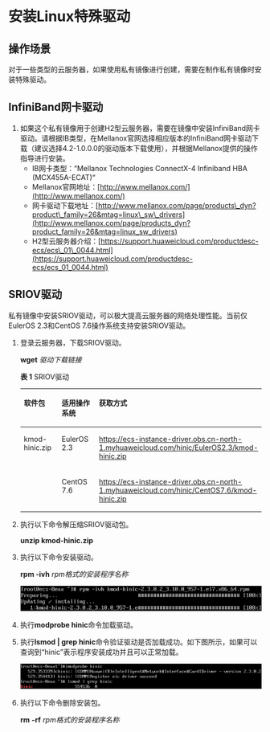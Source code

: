 # 安装Linux特殊驱动<a name="ZH-CN_TOPIC_0082002007"></a>

## 操作场景<a name="section4993105592114"></a>

对于一些类型的云服务器，如果使用私有镜像进行创建，需要在制作私有镜像时安装特殊驱动。

## InfiniBand网卡驱动<a name="section19610134011493"></a>

1.  如果这个私有镜像用于创建H2型云服务器，需要在镜像中安装InfiniBand网卡驱动。请根据IB类型，在Mellanox官网选择相应版本的InfiniBand网卡驱动下载（建议选择4.2-1.0.0.0的驱动版本下载使用），并根据Mellanox提供的操作指导进行安装。
    -   IB网卡类型：“Mellanox Technologies ConnectX-4 Infiniband HBA \(MCX455A-ECAT\)“
    -   Mellanox官网地址：[http://www.mellanox.com/](http://www.mellanox.com/)
    -   网卡驱动下载地址：[http://www.mellanox.com/page/products\_dyn?product\_family=26&mtag=linux\_sw\_drivers](http://www.mellanox.com/page/products_dyn?product_family=26&mtag=linux_sw_drivers)
    -   H2型云服务器介绍：[https://support.huaweicloud.com/productdesc-ecs/ecs\_01\_0044.html](https://support.huaweicloud.com/productdesc-ecs/ecs_01_0044.html)


## SRIOV驱动<a name="section94756508515"></a>

私有镜像中安装SRIOV驱动，可以极大提高云服务器的网络处理性能。当前仅EulerOS 2.3和CentOS 7.6操作系统支持安装SRIOV驱动。

1.  登录云服务器，下载SRIOV驱动。

    **wget** _驱动下载链接_

    **表 1**  SRIOV驱动

    <a name="table17381225012"></a>
    <table><thead align="left"><tr id="row1673812219017"><th class="cellrowborder" valign="top" width="21.602160216021602%" id="mcps1.2.4.1.1"><p id="p207385227015"><a name="p207385227015"></a><a name="p207385227015"></a>软件包</p>
    </th>
    <th class="cellrowborder" valign="top" width="21.942194219421943%" id="mcps1.2.4.1.2"><p id="p1873815226013"><a name="p1873815226013"></a><a name="p1873815226013"></a>适用操作系统</p>
    </th>
    <th class="cellrowborder" valign="top" width="56.455645564556455%" id="mcps1.2.4.1.3"><p id="p873892220018"><a name="p873892220018"></a><a name="p873892220018"></a>获取方式</p>
    </th>
    </tr>
    </thead>
    <tbody><tr id="row273911227018"><td class="cellrowborder" rowspan="2" valign="top" width="21.602160216021602%" headers="mcps1.2.4.1.1 "><p id="p20739422105"><a name="p20739422105"></a><a name="p20739422105"></a>kmod-hinic.zip</p>
    </td>
    <td class="cellrowborder" valign="top" width="21.942194219421943%" headers="mcps1.2.4.1.2 "><p id="p8739122301"><a name="p8739122301"></a><a name="p8739122301"></a>EulerOS 2.3</p>
    </td>
    <td class="cellrowborder" valign="top" width="56.455645564556455%" headers="mcps1.2.4.1.3 "><p id="p10403185722210"><a name="p10403185722210"></a><a name="p10403185722210"></a><a href="https://ecs-instance-driver.obs.cn-north-1.myhuaweicloud.com/hinic/EulerOS2.3/kmod-hinic.zip" target="_blank" rel="noopener noreferrer">https://ecs-instance-driver.obs.cn-north-1.myhuaweicloud.com/hinic/EulerOS2.3/kmod-hinic.zip</a></p>
    </td>
    </tr>
    <tr id="row17739172218010"><td class="cellrowborder" valign="top" headers="mcps1.2.4.1.1 "><p id="p147392022205"><a name="p147392022205"></a><a name="p147392022205"></a>CentOS 7.6</p>
    </td>
    <td class="cellrowborder" valign="top" headers="mcps1.2.4.1.2 "><p id="p18402357182218"><a name="p18402357182218"></a><a name="p18402357182218"></a><a href="https://ecs-instance-driver.obs.cn-north-1.myhuaweicloud.com/hinic/CentOS7.6/kmod-hinic.zip" target="_blank" rel="noopener noreferrer">https://ecs-instance-driver.obs.cn-north-1.myhuaweicloud.com/hinic/CentOS7.6/kmod-hinic.zip</a></p>
    </td>
    </tr>
    </tbody>
    </table>

2.  执行以下命令解压缩SRIOV驱动包。

    **unzip kmod-hinic.zip**

3.  执行以下命令安装驱动。

    **rpm -ivh** _rpm格式的安装程序名称_

    ![](figures/21.png)

4.  执行**modprobe hinic**命令加载驱动。
5.  执行**lsmod | grep hinic**命令验证驱动是否加载成功。如下图所示，如果可以查询到“hinic”表示程序安装成功并且可以正常加载。

    ![](figures/22.png)

6.  执行以下命令删除安装包。

    **rm** **-rf** _rpm格式的安装程序名称_


